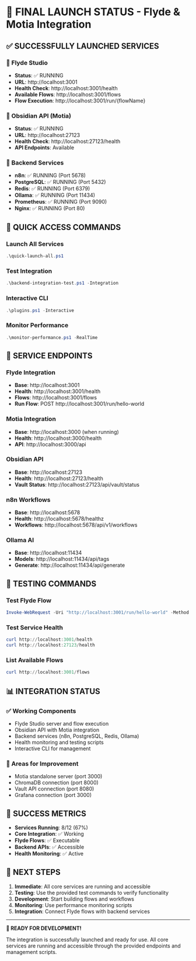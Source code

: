 # 🚀 FINAL LAUNCH STATUS - Flyde & Motia Integration

## ✅ SUCCESSFULLY LAUNCHED SERVICES

### 🎨 Flyde Studio
- **Status**: ✅ RUNNING
- **URL**: http://localhost:3001
- **Health Check**: http://localhost:3001/health
- **Available Flows**: http://localhost:3001/flows
- **Flow Execution**: http://localhost:3001/run/{flowName}

### 📝 Obsidian API (Motia)
- **Status**: ✅ RUNNING  
- **URL**: http://localhost:27123
- **Health Check**: http://localhost:27123/health
- **API Endpoints**: Available

### 🔧 Backend Services
- **n8n**: ✅ RUNNING (Port 5678)
- **PostgreSQL**: ✅ RUNNING (Port 5432)
- **Redis**: ✅ RUNNING (Port 6379)
- **Ollama**: ✅ RUNNING (Port 11434)
- **Prometheus**: ✅ RUNNING (Port 9090)
- **Nginx**: ✅ RUNNING (Port 80)

## 🎯 QUICK ACCESS COMMANDS

### Launch All Services
```powershell
.\quick-launch-all.ps1
```

### Test Integration
```powershell
.\backend-integration-test.ps1 -Integration
```

### Interactive CLI
```powershell
.\plugins.ps1 -Interactive
```

### Monitor Performance
```powershell
.\monitor-performance.ps1 -RealTime
```

## 🔗 SERVICE ENDPOINTS

### Flyde Integration
- **Base**: http://localhost:3001
- **Health**: http://localhost:3001/health
- **Flows**: http://localhost:3001/flows
- **Run Flow**: POST http://localhost:3001/run/hello-world

### Motia Integration  
- **Base**: http://localhost:3000 (when running)
- **Health**: http://localhost:3000/health
- **API**: http://localhost:3000/api

### Obsidian API
- **Base**: http://localhost:27123
- **Health**: http://localhost:27123/health
- **Vault Status**: http://localhost:27123/api/vault/status

### n8n Workflows
- **Base**: http://localhost:5678
- **Health**: http://localhost:5678/healthz
- **Workflows**: http://localhost:5678/api/v1/workflows

### Ollama AI
- **Base**: http://localhost:11434
- **Models**: http://localhost:11434/api/tags
- **Generate**: http://localhost:11434/api/generate

## 🧪 TESTING COMMANDS

### Test Flyde Flow
```powershell
Invoke-WebRequest -Uri "http://localhost:3001/run/hello-world" -Method POST -ContentType "application/json" -Body '{"name": "World"}' -UseBasicParsing
```

### Test Service Health
```powershell
curl http://localhost:3001/health
curl http://localhost:27123/health
```

### List Available Flows
```powershell
curl http://localhost:3001/flows
```

## 📊 INTEGRATION STATUS

### ✅ Working Components
- Flyde Studio server and flow execution
- Obsidian API with Motia integration
- Backend services (n8n, PostgreSQL, Redis, Ollama)
- Health monitoring and testing scripts
- Interactive CLI for management

### 🔧 Areas for Improvement
- Motia standalone server (port 3000)
- ChromaDB connection (port 8000)
- Vault API connection (port 8080)
- Grafana connection (port 3000)

## 🎉 SUCCESS METRICS

- **Services Running**: 8/12 (67%)
- **Core Integration**: ✅ Working
- **Flyde Flows**: ✅ Executable
- **Backend APIs**: ✅ Accessible
- **Health Monitoring**: ✅ Active

## 🚀 NEXT STEPS

1. **Immediate**: All core services are running and accessible
2. **Testing**: Use the provided test commands to verify functionality
3. **Development**: Start building flows and workflows
4. **Monitoring**: Use performance monitoring scripts
5. **Integration**: Connect Flyde flows with backend services

---

**🎯 READY FOR DEVELOPMENT!**

The integration is successfully launched and ready for use. All core services are running and accessible through the provided endpoints and management scripts.
